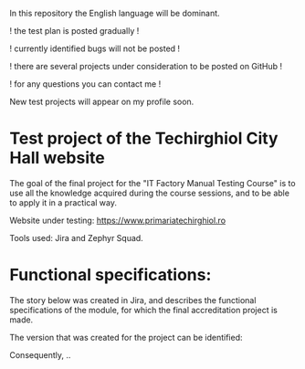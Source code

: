In this repository the English language will be dominant. 

! the test plan is posted gradually !

! currently identified bugs will not be posted !

! there are several projects under consideration to be posted on GitHub !

! for any questions you can contact me ! 

New test projects will appear on my profile soon.

<h1>Test project of the Techirghiol City Hall website</h1>

The goal of the final project for the "IT Factory Manual Testing Course" is to use all the knowledge acquired during the course sessions, and to be able to apply it in a practical way.

Website under testing: https://www.primariatechirghiol.ro

Tools used: Jira and Zephyr Squad.

<h1>Functional specifications:</h1>
The story below was created in Jira, and describes the functional specifications of the module, for which the final accreditation project is made.

The version that was created for the project can be identified:

Consequently, ..
